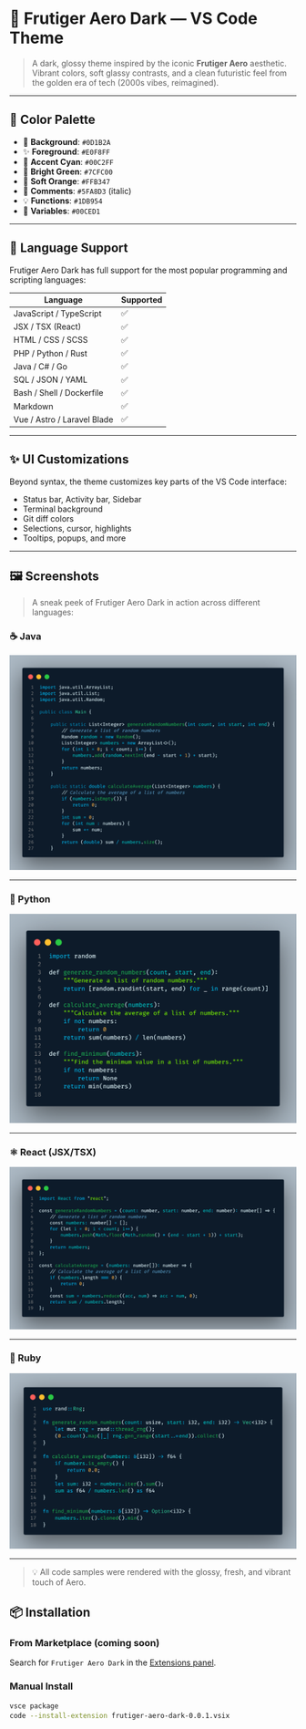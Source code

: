 # 🌙 Frutiger Aero Dark — VS Code Theme

> A dark, glossy theme inspired by the iconic **Frutiger Aero** aesthetic.  
> Vibrant colors, soft glassy contrasts, and a clean futuristic feel from the golden era of tech (2000s vibes, reimagined).

---

## 🎨 Color Palette

- 🖤 **Background**: `#0D1B2A`
- ✨ **Foreground**: `#E0F8FF`
- 🌊 **Accent Cyan**: `#00C2FF`
- 🍃 **Bright Green**: `#7CFC00`
- 🍊 **Soft Orange**: `#FFB347`
- 🧠 **Comments**: `#5FA8D3` (italic)
- 💡 **Functions**: `#1DB954`
- 🧬 **Variables**: `#00CED1`

---

## 🧠 Language Support

Frutiger Aero Dark has full support for the most popular programming and scripting languages:

| Language         | Supported |
|------------------|-----------|
| JavaScript / TypeScript | ✅ |
| JSX / TSX (React)        | ✅ |
| HTML / CSS / SCSS        | ✅ |
| PHP / Python / Rust      | ✅ |
| Java / C# / Go           | ✅ |
| SQL / JSON / YAML        | ✅ |
| Bash / Shell / Dockerfile| ✅ |
| Markdown                 | ✅ |
| Vue / Astro / Laravel Blade | ✅ |

---

## ✨ UI Customizations

Beyond syntax, the theme customizes key parts of the VS Code interface:

- Status bar, Activity bar, Sidebar
- Terminal background
- Git diff colors
- Selections, cursor, highlights
- Tooltips, popups, and more

---

## 🖼️ Screenshots

> A sneak peek of Frutiger Aero Dark in action across different languages:

### ☕ Java

![Java Screenshot](https://raw.githubusercontent.com/aarweb/frutiger-aero-dark/refs/heads/main/public/img/java.png)

---

### 🐍 Python

![Python Screenshot](https://raw.githubusercontent.com/aarweb/frutiger-aero-dark/refs/heads/main/public/img/python.png)

---

### ⚛️ React (JSX/TSX)

![React Screenshot](https://raw.githubusercontent.com/aarweb/frutiger-aero-dark/refs/heads/main/public/img/react.png)

---

### 💎 Ruby

![Ruby Screenshot](https://raw.githubusercontent.com/aarweb/frutiger-aero-dark/refs/heads/main/public/img/ruby.png)

---

> 💡 All code samples were rendered with the glossy, fresh, and vibrant touch of Aero.

## 📦 Installation

### From Marketplace (coming soon)
Search for `Frutiger Aero Dark` in the [Extensions panel](vscode:extension).

### Manual Install

```bash
vsce package
code --install-extension frutiger-aero-dark-0.0.1.vsix
